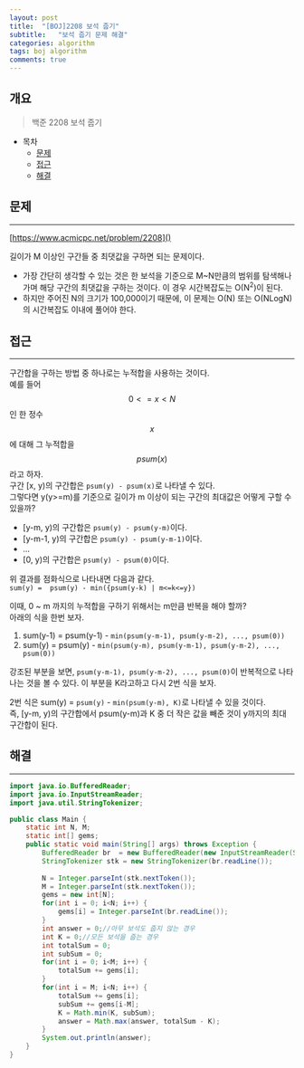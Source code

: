 ```yaml
---
layout: post
title:  "[BOJ]2208 보석 줍기"
subtitle:   "보석 줍기 문제 해결"
categories: algorithm
tags: boj algorithm
comments: true
---
```


## 개요
> 백준 2208 보석 줍기
  
- 목차
	- [문제](#문제)
	- [접근](#접근)
    - [해결](#해결)

## 문제
---
[https://www.acmicpc.net/problem/2208]()

길이가 M 이상인 구간들 중 최댓값을 구하면 되는 문제이다.   
- 가장 간단히 생각할 수 있는 것은 한 보석을 기준으로 M~N만큼의 범위를 탐색해나가며 해당 구간의 최댓값을 구하는 것이다. 이 경우 시간복잡도는 O(N<sup>2</sup>)이 된다.   
- 하지만 주어진 N의 크기가 100,000이기 때문에, 이 문제는 O(N) 또는 O(NLogN)의 시간복잡도 이내에 풀어야 한다.   

## 접근
---

구간합을 구하는 방법 중 하나로는 누적합을 사용하는 것이다.   
예를 들어 $$0<=x<N$$인 한 정수 $$x$$에 대해 그 누적합을 $$psum(x)$$라고 하자.   
구간 [x, y)의 구간합은 `psum(y) - psum(x)`로 나타낼 수 있다.   
그렇다면 y(y>=m)를 기준으로 길이가 m 이상이 되는 구간의 최대값은 어떻게 구할 수 있을까?   
- [y-m, y)의 구간합은 `psum(y) - psum(y-m)`이다.
- [y-m-1, y)의 구간합은 `psum(y) - psum(y-m-1)`이다.
- ...
- [0, y)의 구간합은 `psum(y) - psum(0)`이다.   

위 결과를 점화식으로 나타내면 다음과 같다.   
`sum(y) =  psum(y) - min({psum(y-k) | m<=k<=y})`

이때, 0 ~ m 까지의 누적합을 구하기 위해서는 m만큼 반복을 해야 할까?   
아래의 식을 한번 보자.   

1. sum(y-1) = psum(y-1) - `min(psum(y-m-1), psum(y-m-2), ..., psum(0))`
2. sum(y) = psum(y) - `min(psum(y-m), psum(y-m-1), psum(y-m-2), ..., psum(0))`

강조된 부분을 보면, `psum(y-m-1), psum(y-m-2), ..., psum(0)`이 반복적으로 나타나는 것을 볼 수 있다. 이 부분을 K라고하고 다시 2번 식을 보자.   

2번 식은 sum(y) = `psum(y)` - `min(psum(y-m), K)`로 나타낼 수 있을 것이다.   
즉, [y-m, y)의 구간합에서 psum(y-m)과 K 중 더 작은 값을 빼준 것이 y까지의 최대 구간합이 된다.

## 해결
---

```java
import java.io.BufferedReader;
import java.io.InputStreamReader;
import java.util.StringTokenizer;

public class Main {
	static int N, M;
	static int[] gems;
 	public static void main(String[] args) throws Exception {
		BufferedReader br  = new BufferedReader(new InputStreamReader(System.in));
		StringTokenizer stk = new StringTokenizer(br.readLine());
		
		N = Integer.parseInt(stk.nextToken());
		M = Integer.parseInt(stk.nextToken());
		gems = new int[N];
		for(int i = 0; i<N; i++) {
			gems[i] = Integer.parseInt(br.readLine());
		}
		int answer = 0;//아무 보석도 줍지 않는 경우
		int K = 0;//모든 보석을 줍는 경우
		int totalSum = 0;
		int subSum = 0;
		for(int i = 0; i<M; i++) {
			totalSum += gems[i];
		}
		for(int i = M; i<N; i++) {
			totalSum += gems[i];
			subSum += gems[i-M];
			K = Math.min(K, subSum);
			answer = Math.max(answer, totalSum - K);
		}
		System.out.println(answer);
	}
}
```





